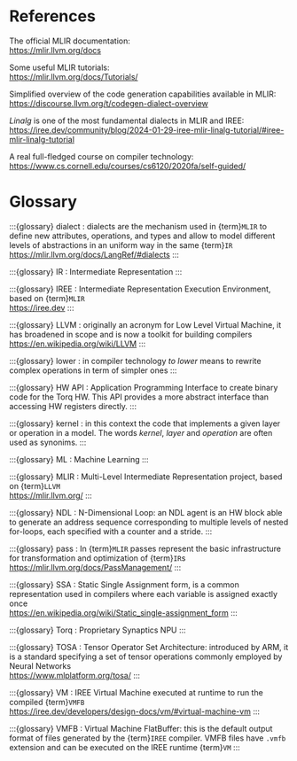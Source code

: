 # References

The official MLIR documentation:\
https://mlir.llvm.org/docs

Some useful MLIR tutorials:\
https://mlir.llvm.org/docs/Tutorials/

Simplified overview of the code generation capabilities available in MLIR:\
https://discourse.llvm.org/t/codegen-dialect-overview

_Linalg_ is one of the most fundamental dialects in MLIR and IREE:\
https://iree.dev/community/blog/2024-01-29-iree-mlir-linalg-tutorial/#iree-mlir-linalg-tutorial

A real full-fledged course on compiler technology:\
https://www.cs.cornell.edu/courses/cs6120/2020fa/self-guided/


# Glossary

:::{glossary}
dialect
: dialects are the mechanism used in {term}`MLIR` to define new attributes, operations, and types
and allow to model different levels of abstractions in an uniform way in the same {term}`IR`\
https://mlir.llvm.org/docs/LangRef/#dialects
:::

:::{glossary}
IR
: Intermediate Representation
:::

:::{glossary}
IREE
: Intermediate Representation Execution Environment, based on {term}`MLIR`\
https://iree.dev
:::

:::{glossary}
LLVM
: originally an acronym for Low Level Virtual Machine, it has broadened in scope and
is now a toolkit for building compilers\
https://en.wikipedia.org/wiki/LLVM
:::

:::{glossary}
lower
: in compiler technology _to lower_ means to rewrite complex operations in term of simpler ones
:::

:::{glossary}
HW API
: Application Programming Interface to create binary code for the Torq HW.
This API provides a more abstract interface than accessing HW registers directly.
:::

:::{glossary}
kernel
: in this context the code that implements a given layer or operation in a model. The words 
_kernel_, _layer_ and _operation_ are often used as synonims.
:::


:::{glossary}
ML
: Machine Learning
:::

:::{glossary}
MLIR
: Multi-Level Intermediate Representation project, based on {term}`LLVM`\
https://mlir.llvm.org/
:::

:::{glossary}
NDL
: N-Dimensional Loop: an NDL agent is an HW block able to generate an address sequence
corresponding to multiple levels of nested for-loops, each specified with a counter and a stride.
:::

:::{glossary}
pass
: In {term}`MLIR` passes represent the basic infrastructure for transformation and optimization of
{term}`IR`s\
https://mlir.llvm.org/docs/PassManagement/
:::

:::{glossary}
SSA
: Static Single Assignment form, is a common representation used in compilers where each variable
is assigned exactly once\
https://en.wikipedia.org/wiki/Static_single-assignment_form
:::

:::{glossary}
Torq
: Proprietary Synaptics NPU
:::

:::{glossary}
TOSA
: Tensor Operator Set Architecture: introduced by ARM, it is a standard specifying a set of
tensor operations commonly employed by Neural Networks\
https://www.mlplatform.org/tosa/
:::

:::{glossary}
VM
:  IREE Virtual Machine executed at runtime to run the compiled {term}`VMFB`\
https://iree.dev/developers/design-docs/vm/#virtual-machine-vm
:::


:::{glossary}
VMFB
:  Virtual Machine FlatBuffer: this is the default output format of files generated
by the {term}`IREE` compiler.
VMFB files have ``.vmfb`` extension and can be executed on the IREE runtime {term}`VM` 
:::